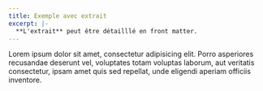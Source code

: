 ```yaml
---
title: Exemple avec extrait
excerpt: |-
  **L'extrait** peut être détailllé en front matter.
---
```


Lorem ipsum dolor sit amet, consectetur adipisicing elit. Porro asperiores
recusandae deserunt vel, voluptates totam voluptas laborum, aut veritatis
consectetur, ipsam amet quis sed repellat, unde eligendi aperiam officiis
inventore.
